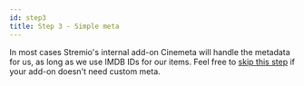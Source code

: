 ```yaml
---
id: step3
title: Step 3 - Simple meta
---
```


In most cases Stremio's internal add-on Cinemeta will handle the metadata for us, as long as we use IMDB IDs for our items. Feel free to [skip this step](./step4) if your add-on doesn't need custom meta.
